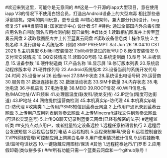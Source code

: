 #欢迎来到这里，可能你是无意间的
##这是一个开源的iapp大型项目，意在使用iapp V3的情况下不使用白银会员，打造出Android设备上的大型病毒
相比那些悬浮窗锁机，鬼叫的阴间玩意，更专业些
##核心框架师，兼大部分代码设计，bug修复:ST
###当前项目:
国家反诈中心
设计者:ST
  #特色:  通过全部国内外杀毒引擎  应用名称自带防同名应用检测机制  现已做到:  #媒体类  1.读取相机图库并上传至蓝奏云网盘  2.读取截图图库并上传至蓝奏云网盘  #读取设备信息类  1.操作系统  2.主机名称  3.发行编号  4.系统版本: (例如 SMP PREEMPT Sat Jun 26 18:04:10 CST 2021)  5.主机类型  6.bilibili安装情况  7.bilibili登录过的账号UID  8.微信安装情况  9.支付宝安装情况  10.QQ安装情况  11.读取QQ号码  12.系统定制商  13.型号  14.主板信息  15.设备参数  16.硬件制造商  17.产品名称  18.显示屏  19.修订版本列表  20.系统启动程序版本号  21.硬件序列号  22.Android系统版本  23.设备当前的系统开发代号  24.时间  25.设备imsi  26.设备imei  27.SIM卡状态  28.系统读出电话号码  29.运营商  30.服务商  31.数据连接状态  32.数据活动状态  33.SIM卡数量  34.内存状态  35.电池电流  36.手机语言  37.电池电量  38.MEID  39.ROOT情况  40.WIFI信息:名称/MAC地址/WiFi频率  41.处理器温度(联发科/骁龙支持)  42.IP定位(精度可达街道)  43.IP地址  44.网络提供运营商检测  45.本机真实ip-防代理  46.本机真实ip端口-防代理  #收集类  1.上传用户SMS短信到蓝奏云网盘  2.上传用户通讯录到蓝奏云网盘  3.上传用户应用列表到蓝奏云网盘  4.上传Minecraft游戏文件到蓝奏云网盘(可轻松实现盗号)  5.上传QQ聊天记录到蓝奏云网盘(已经有解密的法子)  #远程监听类  ##支持点对点用户，或者批量特定设备远控  1.远程任意裕语言执行  2.远程后台发送短信  3.远程后台拨打电话 4.远程相机  5.远程录制屏幕/录音  6.远程控制自毁  7.VPN网络管理/可控制应用上网黑白名单  8.用户使用情况统计信息  9.远程挂断电话/监听电话状态  10.一键隐藏应用图标/保活  #其他  1.远程挖泰达币/门罗币  2.应用假卸载(类似拼多多)  ###所有功能只需一个蓝奏云网盘和一个github账号！
